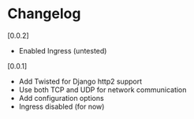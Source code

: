 # Changelog

[0.0.2]

- Enabled Ingress (untested)

[0.0.1]

- Add Twisted for Django http2 support
- Use both TCP and UDP for network communication
- Add configuration options
- Ingress disabled (for now)